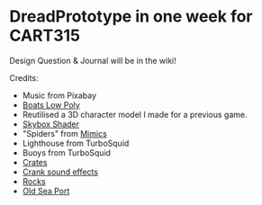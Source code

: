 # DreadPrototype in one week for CART315

 Design Question & Journal will be in the wiki!

 Credits:

- Music from Pixabay
- [Boats Low Poly](https://assetstore.unity.com/packages/3d/vehicles/sea/boats-polypack-189866)
- Reutilised a 3D character model I made for a previous game.
- [Skybox Shader](https://assetstore.unity.com/packages/vfx/shaders/free-skybox-extended-shader-107400)
- "Spiders" from [Mimics](https://assetstore.unity.com/packages/3d/props/industrial/ben3d-crate-7548)
- Lighthouse from TurboSquid
- Buoys from TurboSquid
- [Crates](https://assetstore.unity.com/packages/3d/props/industrial/ben3d-crate-7548)
- [Crank sound effects](https://assetstore.unity.com/packages/audio/sound-fx/the-accountant-134417) 
- [Rocks](https://assetstore.unity.com/packages/3d/environments/lowpoly-rocks-137970)
- [Old Sea Port](https://assetstore.unity.com/packages/3d/environments/old-sea-port-environment-36897)

